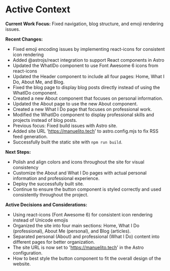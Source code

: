 # Active Context

**Current Work Focus:** Fixed navigation, blog structure, and emoji rendering issues.

**Recent Changes:**
- Fixed emoji encoding issues by implementing react-icons for consistent icon rendering
- Added @astrojs/react integration to support React components in Astro
- Updated the WhatIDo component to use Font Awesome 6 icons from react-icons
- Updated the Header component to include all four pages: Home, What I Do, About Me, and Blog.
- Fixed the blog page to display blog posts directly instead of using the WhatIDo component.
- Created a new About component that focuses on personal information.
- Updated the About page to use the new About component.
- Created a new What I Do page that focuses on professional work.
- Modified the WhatIDo component to display professional skills and projects instead of blog posts.
- Previous focus: Fixed build issues with Astro site.
- Added site URL 'https://manuelito.tech' to astro.config.mjs to fix RSS feed generation.
- Successfully built the static site with `npm run build`.

**Next Steps:** 
- Polish and align colors and icons throughout the site for visual consistency
- Customize the About and What I Do pages with actual personal information and professional experience.
- Deploy the successfully built site.
- Continue to ensure the button component is styled correctly and used consistently throughout the project.

**Active Decisions and Considerations:** 
- Using react-icons (Font Awesome 6) for consistent icon rendering instead of Unicode emojis
- Organized the site into four main sections: Home, What I Do (professional), About Me (personal), and Blog (articles).
- Separated personal (About) and professional (What I Do) content into different pages for better organization.
- The site URL is now set to 'https://manuelito.tech' in the Astro configuration.
- How to best style the button component to fit the overall design of the website.
